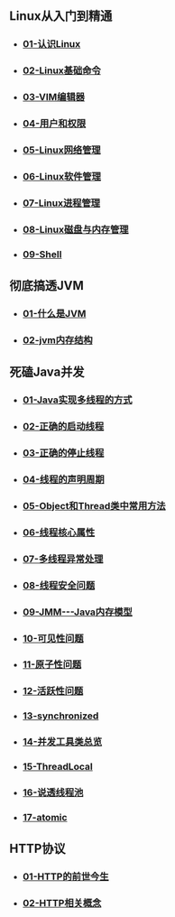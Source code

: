 ## Linux从入门到精通
- ### [01-认识Linux](./linux/doc/01.认识Linux.md)

- ### [02-Linux基础命令](./linux/doc/02.Linux基础命令.md)

- ### [03-VIM编辑器](./linux/doc/03.VIM编辑器.md)

- ### [04-用户和权限](./linux/doc/04.用户和权限.md)

- ### [05-Linux网络管理](./linux/doc/05.网络管理.md)

- ### [06-Linux软件管理](./linux/doc/06.Linux软件管理.md)

- ### [07-Linux进程管理](./linux/doc/07.Linux进程管理.md)

- ### [08-Linux磁盘与内存管理](./linux/doc/08.Linux磁盘与内存管理.md)

- ### [09-Shell](./linux/doc/09.Shell.md)



## 彻底搞透JVM

- ### [01-什么是JVM](./jvm/doc/01.什么是jvm.md)

- ### [02-jvm内存结构](./jvm/doc/02.jvm内存结构.md)




## 死磕Java并发

- ### [01-Java实现多线程的方式](./java并发/doc/01.java实现多线程的方式.md)

- ### [02-正确的启动线程](./java并发/doc/02.正确的启动线程.md)

- ### [03-正确的停止线程](./java并发/doc/03.正确的停止线程.md)

- ### [04-线程的声明周期](./java并发/doc/04.线程的生命周期.md)

- ###  [05-Object和Thread类中常用方法](./java并发/doc/05.Object和Thread中的常用方法.md)

- ###  [06-线程核心属性](./java并发/doc/06.线程核心属性.md)

- ### [07-多线程异常处理](./java并发/doc/07.多线程异常处理.md)

- ### [08-线程安全问题](./java并发/doc/08.线程安全问题.md)

- ### [09-JMM---Java内存模型](./java并发/doc/09.JMM---Java内存模型.md)

- ### [10-可见性问题](./java并发/doc/10.可见性问题.md)

- ### [11-原子性问题](./java并发/doc/11.原子性问题.md)

- ### [12-活跃性问题](./java并发/doc/12.活跃性问题.md)

- ### [13-synchronized](./java并发/doc/13.synchronized.md)

- ### [14-并发工具类总览](./java并发/doc/14.并发工具类总览.md)

- ### [15-ThreadLocal](./java并发/doc/15.ThreadLocal.md)

- ### [16-说透线程池](./java并发/doc/16.说透线程池.md)

- ### [17-atomic](./java并发/doc/17.atomic.md)





## HTTP协议
- ### [01-HTTP的前世今生](./http/doc/01.HTTP的前世今生.md)

- ### [02-HTTP相关概念](./http/doc/02.HTTP相关概念.md)

